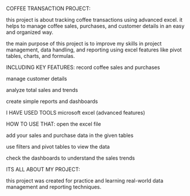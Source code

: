 COFFEE TRANSACTION PROJECT:


this project is about tracking coffee transactions using advanced excel.
it helps to manage coffee sales, purchases, and customer details in an easy and organized way.

the main purpose of this project is to improve my skills in project management, data handling, and reporting using excel features like pivot tables, charts, and formulas.

INCLUDING KEY FEATURES:
record coffee sales and purchases

manage customer details

analyze total sales and trends

create simple reports and dashboards

I HAVE USED TOOLS 
microsoft excel (advanced features)

HOW TO USE THAT:
open the excel file

add your sales and purchase data in the given tables

use filters and pivot tables to view the data

check the dashboards to understand the sales trends

ITS ALL ABOUT MY PROJECT:

this project was created for practice and 
learning real-world data management and reporting techniques.
